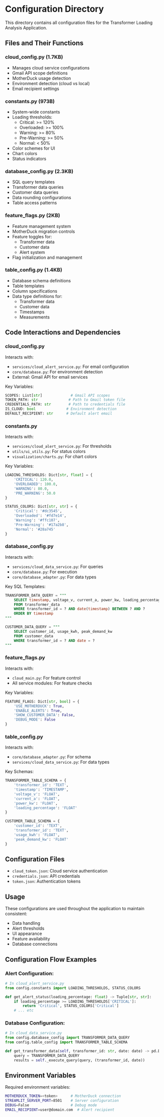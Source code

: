 # Configuration Directory

This directory contains all configuration files for the Transformer Loading Analysis Application.

## Files and Their Functions

### cloud_config.py (1.7KB)
- Manages cloud service configurations
- Gmail API scope definitions
- MotherDuck usage detection
- Environment detection (cloud vs local)
- Email recipient settings

### constants.py (973B)
- System-wide constants
- Loading thresholds:
  - Critical: >= 120%
  - Overloaded: >= 100%
  - Warning: >= 80%
  - Pre-Warning: >= 50%
  - Normal: < 50%
- Color schemes for UI
- Chart colors
- Status indicators

### database_config.py (2.3KB)
- SQL query templates
- Transformer data queries
- Customer data queries
- Data rounding configurations
- Table access patterns

### feature_flags.py (2KB)
- Feature management system
- MotherDuck migration controls
- Feature toggles for:
  - Transformer data
  - Customer data
  - Alert system
- Flag initialization and management

### table_config.py (1.4KB)
- Database schema definitions
- Table templates
- Column specifications
- Data type definitions for:
  - Transformer data
  - Customer data
  - Timestamps
  - Measurements

## Code Interactions and Dependencies

### cloud_config.py
Interacts with:
- `services/cloud_alert_service.py`: For email configuration
- `core/database.py`: For environment detection
- External: Gmail API for email services

Key Variables:
```python
SCOPES: List[str]             # Gmail API scopes
TOKEN_PATH: str              # Path to Gmail token file
CREDENTIALS_PATH: str        # Path to credentials file
IS_CLOUD: bool              # Environment detection
DEFAULT_RECIPIENT: str      # Default alert email
```

### constants.py
Interacts with:
- `services/cloud_alert_service.py`: For thresholds
- `utils/ui_utils.py`: For status colors
- `visualization/charts.py`: For chart colors

Key Variables:
```python
LOADING_THRESHOLDS: Dict[str, float] = {
    'CRITICAL': 120.0,
    'OVERLOADED': 100.0,
    'WARNING': 80.0,
    'PRE_WARNING': 50.0
}

STATUS_COLORS: Dict[str, str] = {
    'Critical': '#dc3545',
    'Overloaded': '#fd7e14',
    'Warning': '#ffc107',
    'Pre-Warning': '#17a2b8',
    'Normal': '#28a745'
}
```

### database_config.py
Interacts with:
- `services/cloud_data_service.py`: For queries
- `core/database.py`: For execution
- `core/database_adapter.py`: For data types

Key SQL Templates:
```sql
TRANSFORMER_DATA_QUERY = """
    SELECT timestamp, voltage_v, current_a, power_kw, loading_percentage
    FROM transformer_data
    WHERE transformer_id = ? AND date(timestamp) BETWEEN ? AND ?
    ORDER BY timestamp
"""

CUSTOMER_DATA_QUERY = """
    SELECT customer_id, usage_kwh, peak_demand_kw
    FROM customer_data
    WHERE transformer_id = ? AND date = ?
"""
```

### feature_flags.py
Interacts with:
- `cloud_main.py`: For feature control
- All service modules: For feature checks

Key Variables:
```python
FEATURE_FLAGS: Dict[str, bool] = {
    'USE_MOTHERDUCK': True,
    'ENABLE_ALERTS': True,
    'SHOW_CUSTOMER_DATA': False,
    'DEBUG_MODE': False
}
```

### table_config.py
Interacts with:
- `core/database_adapter.py`: For schema
- `services/cloud_data_service.py`: For data types

Key Schemas:
```python
TRANSFORMER_TABLE_SCHEMA = {
    'transformer_id': 'TEXT',
    'timestamp': 'TIMESTAMP',
    'voltage_v': 'FLOAT',
    'current_a': 'FLOAT',
    'power_kw': 'FLOAT',
    'loading_percentage': 'FLOAT'
}

CUSTOMER_TABLE_SCHEMA = {
    'customer_id': 'TEXT',
    'transformer_id': 'TEXT',
    'usage_kwh': 'FLOAT',
    'peak_demand_kw': 'FLOAT'
}
```

## Configuration Files
- `cloud_token.json`: Cloud service authentication
- `credentials.json`: API credentials
- `token.json`: Authentication tokens

## Usage
These configurations are used throughout the application to maintain consistent:
- Data handling
- Alert thresholds
- UI appearance
- Feature availability
- Database connections

## Configuration Flow Examples

### Alert Configuration:
```python
# In cloud_alert_service.py
from config.constants import LOADING_THRESHOLDS, STATUS_COLORS

def get_alert_status(loading_percentage: float) -> Tuple[str, str]:
    if loading_percentage >= LOADING_THRESHOLDS['CRITICAL']:
        return 'Critical', STATUS_COLORS['Critical']
    # ... etc
```

### Database Configuration:
```python
# In cloud_data_service.py
from config.database_config import TRANSFORMER_DATA_QUERY
from config.table_config import TRANSFORMER_TABLE_SCHEMA

def get_transformer_data(self, transformer_id: str, date: date) -> pd.DataFrame:
    query = TRANSFORMER_DATA_QUERY
    results = self._execute_query(query, (transformer_id, date))
```

## Environment Variables
Required environment variables:
```bash
MOTHERDUCK_TOKEN=<token>      # MotherDuck connection
STREAMLIT_SERVER_PORT=8501    # Server configuration
DEBUG=False                   # Debug mode
EMAIL_RECIPIENT=user@domain.com  # Alert recipient
